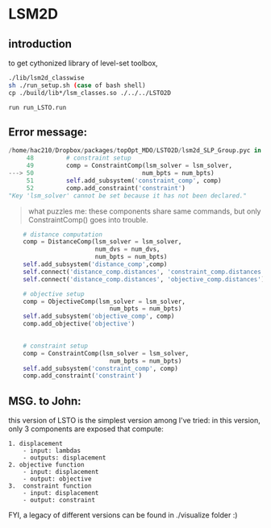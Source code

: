 # LSM2D

## introduction
to get cythonized library of level-set toolbox, 

```bash
./lib/lsm2d_classwise
sh ./run_setup.sh (case of bash shell)
cp ./build/lib*/lsm_classes.so ./../../LSTO2D
```

```iPython
run run_LSTO.run
```

## Error message:
``` Python
/home/hac210/Dropbox/packages/topOpt_MDO/LSTO2D/lsm2d_SLP_Group.pyc in setup(self)
     48         # constraint setup
     49         comp = ConstraintComp(lsm_solver = lsm_solver,
---> 50                              num_bpts = num_bpts)
     51         self.add_subsystem('constraint_comp', comp)
     52         comp.add_constraint('constraint')
"Key 'lsm_solver' cannot be set because it has not been declared."
```
>what puzzles me: these components share same commands, but only ConstraintComp() goes into trouble.

``` Python
    # distance computation
    comp = DistanceComp(lsm_solver = lsm_solver, 
                        num_dvs = num_dvs, 
                        num_bpts = num_bpts)
    self.add_subsystem('distance_comp',comp)
    self.connect('distance_comp.distances', 'constraint_comp.distances')
    self.connect('distance_comp.distances', 'objective_comp.distances')

    # objective setup
    comp = ObjectiveComp(lsm_solver = lsm_solver,
                            num_bpts = num_bpts)
    self.add_subsystem('objective_comp', comp)
    comp.add_objective('objective')

            
    # constraint setup
    comp = ConstraintComp(lsm_solver = lsm_solver,
                            num_bpts = num_bpts)
    self.add_subsystem('constraint_comp', comp)
    comp.add_constraint('constraint')
```

## MSG. to John:
this version of LSTO is the simplest version among I've tried: 
in this version, only 3 components are exposed that compute: 

    1. displacement
        - input: lambdas
        - outputs: displacement
    2. objective function
        - input: displacement
        - output: objective
    3.  constraint function
        - input: displacement
        - output: constraint

FYI, a legacy of different versions can be found in ./visualize folder :)

